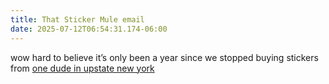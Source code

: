 ```yaml
---
title: That Sticker Mule email
date: 2025-07-12T06:54:31.174-06:00
---
```


wow hard to believe it’s only been a year since we stopped buying stickers from [one dude in upstate new york](https://slate.com/business/2024/07/sticker-mule-ceos-pro-trump-maga-email-surprised-employees.html)